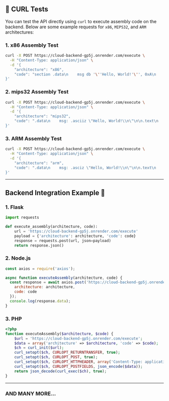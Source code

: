 ## 🚀 CURL Tests

You can test the API directly using `curl` to execute assembly code on the backend. Below are some example requests for `x86`, `MIPS32`, and `ARM` architectures:

### 1. **x86 Assembly Test**

```bash
curl -X POST https://cloud-backend-gp5j.onrender.com/execute \
  -H "Content-Type: application/json" \
  -d '{
    "architecture": "x86",
    "code": "section .data\n    msg db '\''Hello, World!'\'', 0xA\n    len equ $ - msg\n\nsection .text\n    global _start\n\n_start:\n    mov eax, 4\n    mov ebx, 1\n    mov ecx, msg\n    mov edx, len\n    int 0x80\n\n    mov eax, 1\n    xor ebx, ebx\n    int 0x80"
}'
```

### 2. **mips32 Assembly Test**

```bash
curl -X POST https://cloud-backend-gp5j.onrender.com/execute \
  -H "Content-Type: application/json" \
  -d '{
    "architecture": "mips32",
    "code": ".data\n    msg: .asciiz \"Hello, World!\\n\"\n\n.text\n    .globl main\n\nmain:\n    li $v0, 4\n    la $a0, msg\n    syscall\n\n    li $v0, 10\n    syscall"
}'
```

### 3. **ARM Assembly Test**

```bash
curl -X POST https://cloud-backend-gp5j.onrender.com/execute \
  -H "Content-Type: application/json" \
  -d '{
    "architecture": "arm",
    "code": ".data\n    msg: .asciz \"Hello, World!\\n\"\n\n.text\n    .global _start\n\n_start:\n    mov r7, #4\n    mov r0, #1\n    ldr r1, =msg\n    mov r2, #14\n    svc #0\n\n    mov r7, #1\n    mov r0, #0\n    svc #0"
}'
```

---

## Backend Integration Example 🔗

### 1. **Flask**

```python
import requests

def execute_assembly(architecture, code):
    url = 'https://cloud-backend-gp5j.onrender.com/execute'
    payload = {'architecture': architecture, 'code': code}
    response = requests.post(url, json=payload)
    return response.json()
```

### 2. **Node.js**

```javascript
const axios = require('axios');

async function executeAssembly(architecture, code) {
  const response = await axios.post('https://cloud-backend-gp5j.onrender.com/execute', {
    architecture: architecture,
    code: code
  });
  console.log(response.data);
}
```

### 3. **PHP**

```php
<?php
function executeAssembly($architecture, $code) {
    $url = 'https://cloud-backend-gp5j.onrender.com/execute';
    $data = array('architecture' => $architecture, 'code' => $code);
    $ch = curl_init($url);
    curl_setopt($ch, CURLOPT_RETURNTRANSFER, true);
    curl_setopt($ch, CURLOPT_POST, true);
    curl_setopt($ch, CURLOPT_HTTPHEADER, array('Content-Type: application/json'));
    curl_setopt($ch, CURLOPT_POSTFIELDS, json_encode($data));
    return json_decode(curl_exec($ch), true);
}
```

---

### AND MANY MORE...
